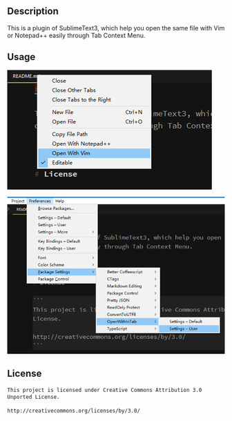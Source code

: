 ## Description

This is a plugin of SublimeText3, which help you open the same file with Vim or Notepad++ easily through Tab Context Menu.



## Usage

![](https://github.com/qybei/images/blob/master/openwithintab-1.png?raw=true)



![](https://github.com/qybei/images/blob/master/openwithintab-2.png?raw=true)



## License

```
This project is licensed under Creative Commons Attribution 3.0 Unported License.

http://creativecommons.org/licenses/by/3.0/
```


